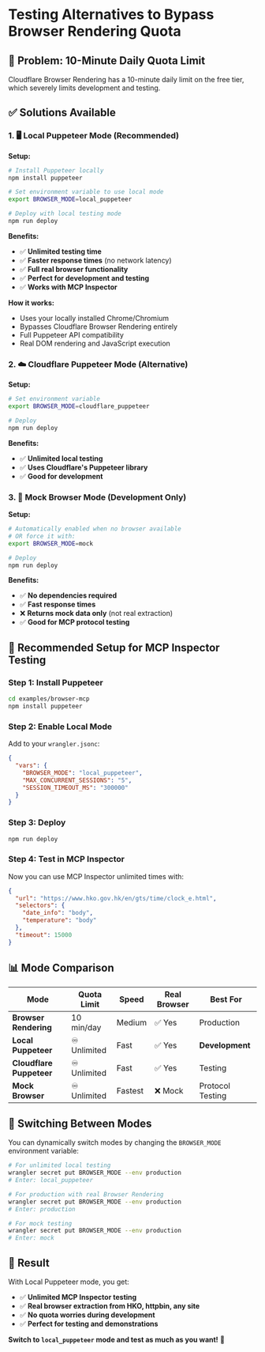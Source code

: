 # Testing Alternatives to Bypass Browser Rendering Quota

## 🚨 **Problem**: 10-Minute Daily Quota Limit

Cloudflare Browser Rendering has a 10-minute daily limit on the free tier, which severely limits development and testing.

## ✅ **Solutions Available**

### **1. 🖥️ Local Puppeteer Mode (Recommended)**

**Setup:**
```bash
# Install Puppeteer locally
npm install puppeteer

# Set environment variable to use local mode
export BROWSER_MODE=local_puppeteer

# Deploy with local testing mode
npm run deploy
```

**Benefits:**
- ✅ **Unlimited testing time**
- ✅ **Faster response times** (no network latency)
- ✅ **Full real browser functionality**
- ✅ **Perfect for development and testing**
- ✅ **Works with MCP Inspector**

**How it works:**
- Uses your locally installed Chrome/Chromium
- Bypasses Cloudflare Browser Rendering entirely
- Full Puppeteer API compatibility
- Real DOM rendering and JavaScript execution

### **2. ☁️ Cloudflare Puppeteer Mode (Alternative)**

**Setup:**
```bash
# Set environment variable
export BROWSER_MODE=cloudflare_puppeteer

# Deploy
npm run deploy
```

**Benefits:**
- ✅ **Unlimited local testing**
- ✅ **Uses Cloudflare's Puppeteer library**
- ✅ **Good for development**

### **3. 🧪 Mock Browser Mode (Development Only)**

**Setup:**
```bash
# Automatically enabled when no browser available
# OR force it with:
export BROWSER_MODE=mock

# Deploy
npm run deploy
```

**Benefits:**
- ✅ **No dependencies required**
- ✅ **Fast response times**
- ❌ **Returns mock data only** (not real extraction)
- ✅ **Good for MCP protocol testing**

## 🎯 **Recommended Setup for MCP Inspector Testing**

### **Step 1: Install Puppeteer**
```bash
cd examples/browser-mcp
npm install puppeteer
```

### **Step 2: Enable Local Mode**
Add to your `wrangler.jsonc`:
```json
{
  "vars": {
    "BROWSER_MODE": "local_puppeteer",
    "MAX_CONCURRENT_SESSIONS": "5",
    "SESSION_TIMEOUT_MS": "300000"
  }
}
```

### **Step 3: Deploy**
```bash
npm run deploy
```

### **Step 4: Test in MCP Inspector**
Now you can use MCP Inspector unlimited times with:
```json
{
  "url": "https://www.hko.gov.hk/en/gts/time/clock_e.html",
  "selectors": {
    "date_info": "body",
    "temperature": "body"
  },
  "timeout": 15000
}
```

## 📊 **Mode Comparison**

| Mode | Quota Limit | Speed | Real Browser | Best For |
|------|-------------|-------|--------------|----------|
| **Browser Rendering** | 10 min/day | Medium | ✅ Yes | Production |
| **Local Puppeteer** | ♾️ Unlimited | Fast | ✅ Yes | **Development** |
| **Cloudflare Puppeteer** | ♾️ Unlimited | Fast | ✅ Yes | Testing |
| **Mock Browser** | ♾️ Unlimited | Fastest | ❌ Mock | Protocol Testing |

## 🔄 **Switching Between Modes**

You can dynamically switch modes by changing the `BROWSER_MODE` environment variable:

```bash
# For unlimited local testing
wrangler secret put BROWSER_MODE --env production
# Enter: local_puppeteer

# For production with real Browser Rendering
wrangler secret put BROWSER_MODE --env production  
# Enter: production

# For mock testing
wrangler secret put BROWSER_MODE --env production
# Enter: mock
```

## 🎉 **Result**

With Local Puppeteer mode, you get:
- ✅ **Unlimited MCP Inspector testing**
- ✅ **Real browser extraction from HKO, httpbin, any site**
- ✅ **No quota worries during development**
- ✅ **Perfect for testing and demonstrations**

**Switch to `local_puppeteer` mode and test as much as you want!** 🚀
